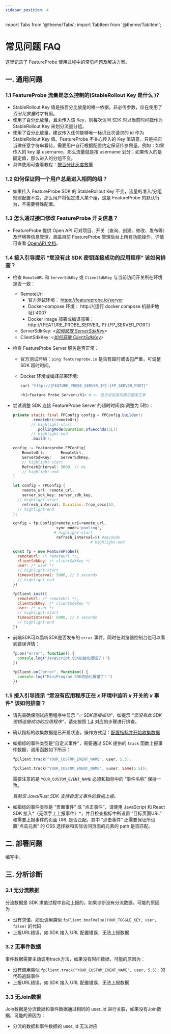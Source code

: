 ```yaml
---
sidebar_position: 4
---
```


import Tabs from '@theme/Tabs';
import TabItem from '@theme/TabItem';



# 常见问题 FAQ

这里记录了 FeatureProbe 使用过程中的常见问题及解决方案。

## 一. 通用问题
### 1.1 FeatureProbe 流量是怎么控制的(StableRollout Key 是什么 )?

- StableRollout Key 值是按百分比放量的唯一依据，非必传参数，仅在使用了*百分比放量*时才有用。
- 使用了百分比放量，且未传入该 Key，则每次访问 SDK 时以当前时间戳作为 StableRollout Key 来划分流量分组。
- 使用了百分比放量，建议传入任何能够唯一标识此次请求的 id 作为 StableRollout Key 值。FeatureProbe 不关心传入的 Key 值语意，只是把它当做任意字符串看待，需要用户自行根据配置约定保证传参质量。例如：如果传入的 key 是 username，那么流量就是按 username 划分；如果传入的是固定值，那么进入的分组不变。
- 具体使用可查看教程：[按百分比灰度放量](/tutorials/rollout_tutorial/)



### 1.2 如何保证同一个用户总是进入相同的组？

- 如果传入 FeatureProbe SDK 的 StableRollout Key 不变，流量的准入/分组规则配置不变，那么用户将恒定进入某个组，这是 FeatureProbe 的默认行为，不需要特殊配置。




### 1.3 怎么通过接口修改 FeatureProbe 开关信息？

- FeatureProbe 提供 Open API 可对项目、开关（查询、创建、修改、发布等）及环境等信息管理，涵盖目前 FeatureProbe 管理后台上所有功能操作。详情可查看 [OpenAPI 文档](https://featureprobe.io/api-docs)。



### 1.4 接入引导提示 “您没有此 SDK 密钥连接成功的应用程序” 该如何排查？

- 检查  `RemoteURL` 和 `ServerSdkKey` 或 `ClientSdkKey` 与当前访问开关所在环境是否一致：

  - RemoteUrl
    - 官方测试环境： https://featureprobe.io/server
    - Docker-compose 环境： http://{运行 docker compose 机器IP地址}:4007
    - Docker image 部署或编译部署： http://{FEATURE_PROBE_SERVER_IP}:{FP_SERVER_PORT}
  - ServerSdkKey: *<[如何获取 ServerSdkKey](/tutorials/backend_custom_attribute#编写代码)>*
  - ClientSdkKey: *<[如何获取 ClientSdkKey](/tutorials/backend_custom_attribute#控制前端程序)>*

- 检查 FeatureProbe Server 服务是否正常：

  - 官方测试环境：`ping featureprobe.io` 是否有超时或丢包严重，可调整 SDK 超时时间。

  - Docker 环境或编译部署环境:

    ```bash
    curl "http://{FEATURE_PROBE_SERVER_IP}:{FP_SERVER_PORT}"
    
    <h1>Feature Probe Server</h1> # <- 显示该信息则表示服务正常
    ```

- 尝试调整 SDK 连接 FeatureProbe Server  的超时时间(如调整为 5秒)：

  <Tabs groupId="language">
     <TabItem value="java" label="Java" default>

  ~~~java  title="src/main/java/com/featureprobe/sdk/example/FeatureProbeDemo.java"
  private static final FPConfig config = FPConfig.builder()
          .remoteUri(remoteUri)
          // highlight-start
    		.pollingMode(Duration.ofSeconds(5L))
          // highlight-end
          .build();
  ~~~
  
    </TabItem>
    <TabItem value="golang" label="Go">
  
  ~~~go title="example/main.go"
  config := featureprobe.FPConfig{
      RemoteUrl:       RemoteUrl,
      ServerSdkKey:    ServerSdkKey,
      // highlight-start
      RefreshInterval: 5000, // ms
      // highlight-end
  }
  ~~~

  </TabItem>
  <TabItem value="rust" label="Rust">
  
  ~~~rust title="examples/demo.rs"
  let config = FPConfig {
      remote_url: remote_url,
      server_sdk_key: server_sdk_key,
    // highlight-start
      refresh_interval: Duration::from_secs(5),
    // highlight-end
  };
  ~~~
  
  </TabItem>
  <TabItem value="python" label="Python">
  
  ~~~python title="demo.py"
  config = fp.Config(remote_uri=remote_url,
                     sync_mode='pooling',
                    # highlight-start
                     refresh_interval=5) #seconds
   									# highlight-end
  ~~~
  
  </TabItem>
  <TabItem value="JavaScript" label="JavaScript">
  
  ~~~js title="demo.js"
  const fp = new FeatureProbe({
    remoteUrl: /* remoteUrl */,
    clientSdkKey: /* clientSdkKey */
    user: /* user */
    // highlight-start
    timeoutInterval: 5000, // 5 seconds
    // highlight-end
  })
  ~~~
  
  </TabItem>

   <TabItem value="MiniProgram" label="MiniProgram">
  
  ~~~js title="demo.js"
  fpClient.init({
    remoteUrl: /* remoteUrl */,
    clientSdkKey: /* clientSdkKey */
    user: /* user */
    // highlight-start
    timeoutInterval: 5000, // 5 seconds
    // highlight-end
  })
  ~~~
  
  </TabItem>

  </Tabs>


- 前端SDK可以监听SDK是否发布的 `error` 事件，同时在浏览器控制台也可以看到错误详情：

  <Tabs groupId="language">
  <TabItem value="JavaScript" label="JavaScript">
  
  ~~~js title="demo.js"
  fp.on("error", function() {
    console.log("JavaScript SDK初始化报错了！")
  })
  ~~~
  
  </TabItem>

   <TabItem value="MiniProgram" label="MiniProgram">
  
  ~~~js title="demo.js"
  fpClient.on("error", function() {
    console.log("MiniProgram SDK初始化报错了！")
  })
  ~~~
  
  </TabItem>

  </Tabs>

### 1.5 接入引导提示 “您没有应用程序正在 *x* 环境中监听 *x* 开关的 *x* 事件” 该如何排查？

- 请先需确保测试应用程序中显示 *"✅ SDK连接成功"*，如提示 *“您没有此 SDK 密钥连接成功的应用程序”*，请先按照 [1.4](/introduction/faq#14-接入引导提示-您没有此-sdk-密钥连接成功的应用程序-该如何排查) 对应的步骤进行排查。

- 确认指标的收集数据是已开启状态，操作方式见：[配置指标并开始收集数据](/tutorials/analysis#%E9%85%8D%E7%BD%AE%E6%8C%87%E6%A0%87%E5%B9%B6%E5%BC%80%E5%A7%8B%E6%94%B6%E9%9B%86%E6%95%B0%E6%8D%AE)

- 如指标的事件类型是“自定义事件”，需要通过 SDK 提供的 `track` 函数上报事件数据，调用函数如下所示：

  <Tabs groupId="language">
     <TabItem value="java" label="Java" default>

  ~~~java  title="src/main/java/com/featureprobe/sdk/example/FeatureProbeDemo.java"
  fpClient.track("YOUR_CUSTOM_EVENT_NAME", user, 5.5);
  ~~~

    </TabItem>

     <TabItem value="rust" label="Rust">

  ~~~rust title="examples/demo.rs"
  fpClient.track("YOUR_CUSTOM_EVENT_NAME", &user, Some(5.5));
  ~~~

    </TabItem>

  </Tabs>

  需要注意的是 `YOUR_CUSTOM_EVENT_NAME` 必须和指标中的 “事件名称” 保持一致。 

  *目前仅 Java/Rust SDK 支持自定义事件的数据上报。*

  

- 如指标的事件类型是 “页面事件” 或 “点击事件”，请使用 JavaScript 和 React SDK 接入*（无须手工上报事件）*，并且检查指标中所设置 “目标页面URL” 和需要上报事件的页面 URL 是否匹配。其中 “点击事件” 还需要保证所设置“点击元素” 的 CSS 选择器和实际访问页面的元素的 path 是否匹配。




## 二. 部署问题

编写中。

## 三. 分析诊断

### 3.1 无分流数据
分流数据是 SDK 求值过程中自动上报的，如果诊断没有分流数据，可能的原因为：
  - 没有求值，如没调用类似 `fpClient.boolValue(YOUR_TOGGLE_KEY, user, false)` 的代码
  - 上报URL错误，如 SDK 接入 URL 配置错误，无法上报数据

### 3.2 无事件数据
事件数据需要主动调用track方法，如果没有时间数据，可能的原因为：
  - 没有调用类似 `fpClient.track("YOUR_CUSTOM_EVENT_NAME", user, 5.5);` 的代码追踪事件
  - 上报URL错误，如 SDK 接入 URL 配置错误，无法上报数据



### 3.3 无Join数据
Join数据是分流数据和事件数据通过相同的 user_id 进行关联，如果没有Join数据，可能的原因为：
 - 分流的数据和事件数据的 user_id 无法对应
